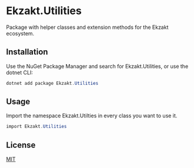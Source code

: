 ﻿# Ekzakt.Utilities
Package with helper classes and extension methods for the Ekzakt ecosystem.

## Installation
Use the NuGet Package Manager and search for Ekzakt.Utilities, or use the dotnet CLI:

``` C#
dotnet add package Ekzakt.Utilities
```

## Usage
Import the namespace Ekzakt.Utilties in every class you want to use it.
``` C#
import Ekzakt.Utilities
```

## License
[MIT](https://choosealicense.com/licenses/mit/)